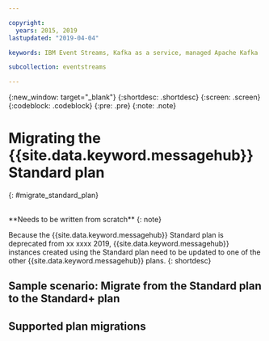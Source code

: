 ```yaml
---

copyright:
  years: 2015, 2019
lastupdated: "2019-04-04"

keywords: IBM Event Streams, Kafka as a service, managed Apache Kafka

subcollection: eventstreams

---
```


{:new_window: target="_blank"}
{:shortdesc: .shortdesc}
{:screen: .screen}
{:codeblock: .codeblock}
{:pre: .pre}
{:note: .note}


# Migrating the {{site.data.keyword.messagehub}} Standard plan
{: #migrate_standard_plan}

<br/>
**Needs to be written from scratch**
{: note} 

Because the {{site.data.keyword.messagehub}} Standard plan is deprecated from xx xxxx 2019, {{site.data.keyword.messagehub}} instances created using the Standard plan need to be updated to one of the other {{site.data.keyword.messagehub}} plans. 
{: shortdesc}

## Sample scenario: Migrate from the Standard plan to the Standard+ plan

## Supported plan migrations


